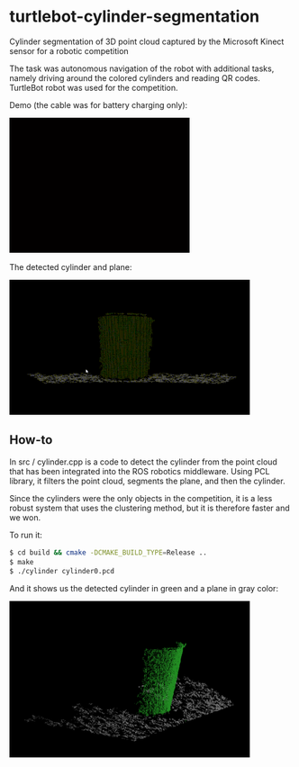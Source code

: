 # turtlebot-cylinder-segmentation
Cylinder segmentation of 3D point cloud captured by the Microsoft Kinect sensor for a robotic competition

The task was autonomous navigation of the robot with additional tasks, namely driving around the colored cylinders and reading QR codes. TurtleBot robot was used for the competition. 

Demo (the cable was for battery charging only):

<img src="videos/demo_optimized.gif" alt="Demonstration" width="320">

The detected cylinder and plane:

<img src="videos/result_optimized.gif" alt="Result" width="426.5">

## How-to
In src / cylinder.cpp is a code to detect the cylinder from the point cloud that has been integrated into the ROS robotics middleware. Using PCL library, it filters the point cloud, segments the plane, and then the cylinder. 

Since the cylinders were the only objects in the competition, it is a less robust system that uses the clustering method, but it is therefore faster and we won.

To run it:
```bash
$ cd build && cmake -DCMAKE_BUILD_TYPE=Release ..
$ make
$ ./cylinder cylinder0.pcd
```

And it shows us the detected cylinder in green and a plane in gray color:

<img src="figures/result.png" alt="Result" width="426.5">
